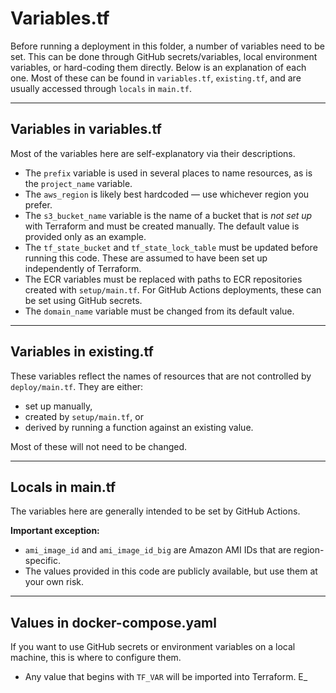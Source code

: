# Variables.tf

Before running a deployment in this folder, a number of variables need to be set. This can be done through GitHub secrets/variables, local environment variables, or hard-coding them directly. Below is an explanation of each one. Most of these can be found in `variables.tf`, `existing.tf`, and are usually accessed through `locals` in `main.tf`.

---

## Variables in variables.tf

Most of the variables here are self-explanatory via their descriptions.  
- The `prefix` variable is used in several places to name resources, as is the `project_name` variable.  
- The `aws_region` is likely best hardcoded — use whichever region you prefer.  
- The `s3_bucket_name` variable is the name of a bucket that is *not set up* with Terraform and must be created manually. The default value is provided only as an example.  
- The `tf_state_bucket` and `tf_state_lock_table` must be updated before running this code. These are assumed to have been set up independently of Terraform.  
- The ECR variables must be replaced with paths to ECR repositories created with `setup/main.tf`. For GitHub Actions deployments, these can be set using GitHub secrets.  
- The `domain_name` variable must be changed from its default value.  

---

## Variables in existing.tf

These variables reflect the names of resources that are not controlled by `deploy/main.tf`. They are either:  
- set up manually,  
- created by `setup/main.tf`, or  
- derived by running a function against an existing value.  

Most of these will not need to be changed.  

---

## Locals in main.tf

The variables here are generally intended to be set by GitHub Actions.  

**Important exception:**  
- `ami_image_id` and `ami_image_id_big` are Amazon AMI IDs that are region-specific.  
- The values provided in this code are publicly available, but use them at your own risk.  

---

## Values in docker-compose.yaml

If you want to use GitHub secrets or environment variables on a local machine, this is where to configure them.  

- Any value that begins with `TF_VAR` will be imported into Terraform. E_
